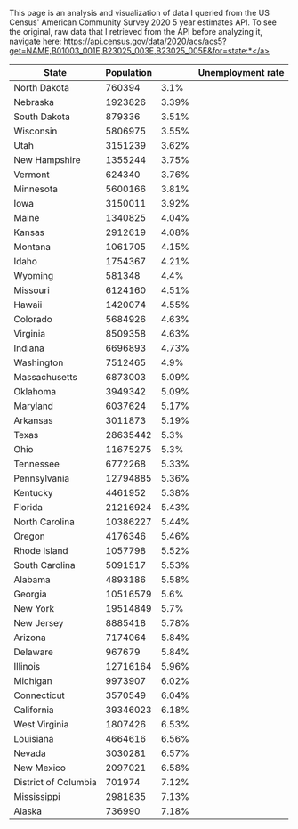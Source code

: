 This page is an analysis and visualization of data I queried from the US Census' American Community Survey 2020 5 year estimates API. To see the original, raw data that I retrieved from the API before analyzing it, navigate here: <a href="https://api.census.gov/data/2020/acs/acs5?get=NAME,B01003_001E,B23025_003E,B23025_005E&for=state:*">https://api.census.gov/data/2020/acs/acs5?get=NAME,B01003_001E,B23025_003E,B23025_005E&for=state:*</a>

|State|Population||Unemployment rate|
|---|---|---|---|
|North Dakota|760394|3.1%|
|Nebraska|1923826|3.39%|
|South Dakota|879336|3.51%|
|Wisconsin|5806975|3.55%|
|Utah|3151239|3.62%|
|New Hampshire|1355244|3.75%|
|Vermont|624340|3.76%|
|Minnesota|5600166|3.81%|
|Iowa|3150011|3.92%|
|Maine|1340825|4.04%|
|Kansas|2912619|4.08%|
|Montana|1061705|4.15%|
|Idaho|1754367|4.21%|
|Wyoming|581348|4.4%|
|Missouri|6124160|4.51%|
|Hawaii|1420074|4.55%|
|Colorado|5684926|4.63%|
|Virginia|8509358|4.63%|
|Indiana|6696893|4.73%|
|Washington|7512465|4.9%|
|Massachusetts|6873003|5.09%|
|Oklahoma|3949342|5.09%|
|Maryland|6037624|5.17%|
|Arkansas|3011873|5.19%|
|Texas|28635442|5.3%|
|Ohio|11675275|5.3%|
|Tennessee|6772268|5.33%|
|Pennsylvania|12794885|5.36%|
|Kentucky|4461952|5.38%|
|Florida|21216924|5.43%|
|North Carolina|10386227|5.44%|
|Oregon|4176346|5.46%|
|Rhode Island|1057798|5.52%|
|South Carolina|5091517|5.53%|
|Alabama|4893186|5.58%|
|Georgia|10516579|5.6%|
|New York|19514849|5.7%|
|New Jersey|8885418|5.78%|
|Arizona|7174064|5.84%|
|Delaware|967679|5.84%|
|Illinois|12716164|5.96%|
|Michigan|9973907|6.02%|
|Connecticut|3570549|6.04%|
|California|39346023|6.18%|
|West Virginia|1807426|6.53%|
|Louisiana|4664616|6.56%|
|Nevada|3030281|6.57%|
|New Mexico|2097021|6.58%|
|District of Columbia|701974|7.12%|
|Mississippi|2981835|7.13%|
|Alaska|736990|7.18%|
